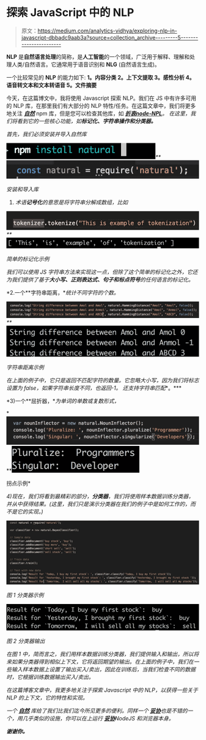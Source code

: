 # 探索 JavaScript 中的 NLP

> 原文：<https://medium.com/analytics-vidhya/exploring-nlp-in-javascript-dbbadc9aab3a?source=collection_archive---------5----------------------->

**NLP** 是**自然语言处理**的简称，是**人工智能**的一个领域，广泛用于解释、理解和处理人类/自然语言。它通常用于语音识别和 **NLG** (自然语言生成)。

一个比较常见的 **NLP** 的能力如下:
**1。内容分类
2。上下文提取
3。感性分析
4。语音转文本和文本转语音
5。文件摘要**

今天，在这篇博文中，我将使用 Javascript 探索 NLP。我们在 JS 中有许多可用的 NLP 库，在那里我们有大部分的 NLP 特性/任务。在这篇文章中，我们将更多地关注 [***自然***](https://www.npmjs.com/package/natural) npm 库，但是您可以检查其他库，如 [***折衷***](https://www.npmjs.com/package/compromise)*[***node-NPL***](https://www.npmjs.com/package/node-nlp)。
在这里，我们将看到它的一些核心功能，如**标记化、字符串操作和分类器。***

*首先，我们必须安装并导入自然库*

*![](img/74e17b5a679ac87c73dfb244ae80a6a4.png)**![](img/3b8a1cb07467a5aacc9330bf23fde3da.png)*

*安装和导入库*

1.  *术语**记号化**的意思是将字符串分解成数组，比如*

*![](img/5c2fe0769aac5b3ca7e9b373a7c42ecd.png)**![](img/0da85dce84a4af706a91a29dcedc303e.png)*

*简单的标记化示例*

*我们可以使用 JS 字符串方法来实现这一点，但除了这个简单的标记化之外，它还为我们提供了基于**大小写、正则表达式、句子和标点符号**的任何语言的标记化。*

*2.一个**字符串距离，**统计不同字符的个数。*

*![](img/0ea365877a83e3c0fa18d87bf8db3d39.png)**![](img/c2566f55e476219a241227db2b432177.png)*

*字符串距离示例*

*在上面的例子中，它只是返回不匹配字符的数量。它忽略大小写，因为我们将标志设置为 false，如果字符串长度不同，也返回-1。
还支持字符串匹配**。***

*3)一个**屈折器，**为单词的单数或复数形式，*

*![](img/774b1608b222af3bf2dd0df3cecdad3f.png)**![](img/1ed9272458205fca84fb458df5a39f25.png)

拐点示例* 

*4)现在，我们将看到最精彩的部分，**分类器**，我们将使用样本数据训练分类器，并从中获得结果。(这里，我们只是演示分类器在我们的例子中是如何工作的，而不是它的实现。)*

*![](img/a56b89383c7acbeafd1673ae7d119afc.png)*

*图 1 分类器示例*

*![](img/ba3877a6f7ef35a983b0323858ebd2c3.png)*

*图 2 分类器输出*

*在图 1 中，简而言之，我们用样本数据训练分类器，我们提供输入和输出，所以将来如果分类器得到相似上下文，它将返回期望的输出。在上面的例子中，我们在一些输入样本数据上设置了输出买入/卖出，因此在训练后，当我们检查不同的数据时，它根据训练数据输出买入/卖出。*

*在这篇博客文章中，我更多地关注于探索 Javascript 中的 NLP，以获得一些关于 NLP 的上下文，它的特性和实现。*

*一个 [***自然***](https://www.npmjs.com/package/natural) 库给了我们比我们迄今所见更多的便利。同样一个 [***妥协***](https://www.npmjs.com/package/compromise)*也是不错的一个，用几乎类似的设施，你可以在上运行 [***妥协***](https://www.npmjs.com/package/compromise)*NodeJS 和浏览器本身。***

***谢谢你。***